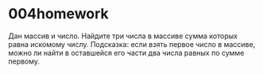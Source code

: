 # 004homework

Дан массив и число. Найдите три числа в массиве сумма которых равна искомому числу. Подсказка: если взять первое число в массиве, можно ли найти в оставшейся его части два числа равных по сумме первому.
